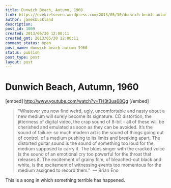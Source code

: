 ```yaml
---
title: Dunwich Beach, Autumn, 1960
link: https://ezekielseven.wordpress.com/2013/05/30/dunwich-beach-autumn-1960/
author: jamesbuckland
description: 
post_id: 1009
created: 2013/05/30 12:00:11
created_gmt: 2013/05/30 12:00:11
comment_status: open
post_name: dunwich-beach-autumn-1960
status: publish
post_type: post
layout: post
---
```


# Dunwich Beach, Autumn, 1960

[embed] <http://www.youtube.com/watch?v=TH3t3ua68Qg> [/embed]

> “Whatever you now find weird, ugly, uncomfortable and nasty about a new medium will surely become its signature. CD distortion, the jitteriness of digital video, the crap sound of 8-bit - all of these will be cherished and emulated as soon as they can be avoided. It’s the sound of failure: so much modern art is the sound of things going out of control, of a medium pushing to its limits and breaking apart. The distorted guitar sound is the sound of something too loud for the medium supposed to carry it. The blues singer with the cracked voice is the sound of an emotional cry too powerful for the throat that releases it. The excitement of grainy film, of bleached-out black and white, is the excitement of witnessing events too momentous for the medium assigned to record them."  — Brian Eno

This is a song in which something terrible has happened.